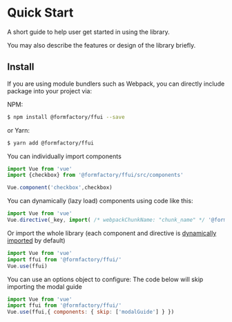 # Quick Start

A short guide to help user get started in using the library.

You may also describe the features or design of the library briefly.

## Install

If you are using module bundlers such as Webpack, you can directly include package into your project via:

NPM:

``` bash
$ npm install @formfactory/ffui --save
```

or Yarn:

``` bash
$ yarn add @formfactory/ffui
```

You can individually import components

``` js
import Vue from 'vue'
import {checkbox} from '@formfactory/ffui/src/components'

Vue.component('checkbox',checkbox)
```

You can dynamically (lazy load) components using code like this:

``` js
import Vue from 'vue'
Vue.directive(_key, import( /* webpackChunkName: "chunk_name" */ '@formfactory/ffui/src/components/dropdown.vue').then(dropdown => dropdown))

```

Or import the whole library (each component and directive is [dynamically imported](https://webpack.js.org/guides/code-splitting/#dynamic-imports) by default)

``` js
import Vue from 'vue'
import ffui from '@formfactory/ffui/'
Vue.use(ffui)
```

You can use an options object to configure:  The code below will skip importing the modal guide

``` js
import Vue from 'vue'
import ffui from '@formfactory/ffui/'
Vue.use(ffui,{ components: { skip: ['modalGuide'] } })
```
